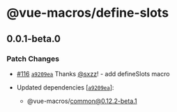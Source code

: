 # @vue-macros/define-slots

## 0.0.1-beta.0

### Patch Changes

- [#116](https://github.com/sxzz/unplugin-vue-macros/pull/116) [`a9209ea`](https://github.com/sxzz/unplugin-vue-macros/commit/a9209ea6ab81e1a15bb4a8fa05e3ca853193dac7) Thanks [@sxzz](https://github.com/sxzz)! - add defineSlots macro

- Updated dependencies [[`a9209ea`](https://github.com/sxzz/unplugin-vue-macros/commit/a9209ea6ab81e1a15bb4a8fa05e3ca853193dac7)]:
  - @vue-macros/common@0.12.2-beta.1
